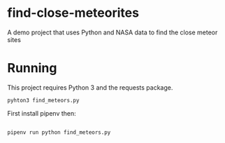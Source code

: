 # find-close-meteorites
A demo project that uses Python and NASA data to find the close meteor sites


# Running

This project requires Python 3 and the requests package.

`pyhton3 find_meteors.py`


First install pipenv then:

``` pipenv install requests

pipenv run python find_meteors.py

```

